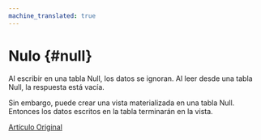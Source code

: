 ```yaml
---
machine_translated: true
---
```


# Nulo {#null}

Al escribir en una tabla Null, los datos se ignoran. Al leer desde una tabla Null, la respuesta está vacía.

Sin embargo, puede crear una vista materializada en una tabla Null. Entonces los datos escritos en la tabla terminarán en la vista.

[Artículo Original](https://clickhouse.tech/docs/es/operations/table_engines/null/) <!--hide-->
